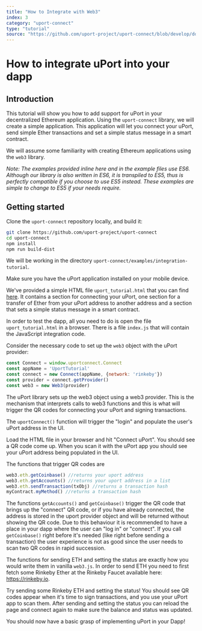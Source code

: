 ```yaml
---
title: "How to Integrate with Web3"
index: 3
category: "uport-connect"
type: "tutorial"
source: "https://github.com/uport-project/uport-connect/blob/develop/docs/guides/tutorial.md"
---
```


# How to integrate uPort into your dapp

## Introduction

This tutorial will show you how to add support for uPort in your decentralized Ethereum application. Using the `uport-connect` library, we will create a simple application. This application will let you connect your uPort, send simple Ether transactions and set a simple status message in a smart contract.

We will assume some familiarity with creating Ethereum applications using the `web3` library.

*Note: The examples provided inline here and in the example files use ES6. Although our library is also written in ES6, it is transpiled to ES5, thus is perfectly compatible if you choose to use ES5 instead. These examples are simple to change to ES5 if your needs require.*

## Getting started

Clone the `uport-connect` repository locally, and build it:

```sh
git clone https://github.com/uport-project/uport-connect
cd uport-connect
npm install
npm run build-dist
```

We will be working in the directory `uport-connect/examples/integration-tutorial`.

Make sure you have the uPort application installed on your mobile device.

We've provided a simple HTML file `uport_tutorial.html` that you can find [here](https://github.com/uport-project/uport-connect/blob/develop/tutorial/uport_tutorial.html). It contains a section for connecting your uPort, one section for a transfer of Ether from your uPort address to another address and a section that sets a simple status message in a smart contract.

In order to test the dapp, all you need to do is open the file `uport_tutorial.html` in a browser. There is a file `index.js` that will contain the JavaScript integration code.

Consider the necessary code to set up the `web3` object with the uPort provider:

```js
const Connect = window.uportconnect.Connect
const appName = 'UportTutorial'
const connect = new Connect(appName, {network: 'rinkeby'})
const provider = connect.getProvider()
const web3 = new Web3(provider)
```

The uPort library sets up the web3 object using a web3 provider. This is the mechanism that interprets calls to web3 functions and this is what will trigger the QR codes for connecting your uPort and signing transactions.

The `uportConnect()` function will trigger the "login" and populate the user's uPort address in the UI.

Load the HTML file in your browser and hit "Connect uPort". You should see a QR code come up. When you scan it with the uPort app you should see your uPort address being populated in the UI.

The functions that trigger QR codes are

```js
web3.eth.getCoinbase() //returns your uport address
web3.eth.getAccounts() //returns your uport address in a list
web3.eth.sendTransaction(txObj) //returns a transaction hash
myContract.myMethod() //returns a transaction hash
```

The functions `getAccounts()` and `getCoinbase()` trigger the QR code that brings up the "connect" QR code, or if you have already connected, the address is stored in the uport provider object and will be returned without showing the QR code. Due to this behaviour it is recommended to have a place in your dapp where the user can "log in" or "connect". If you call `getCoinbase()` right before it's needed (like right before sending a transaction) the user experience is not as good since the user needs to scan two QR codes in rapid succession.

The functions for sending ETH and setting the status are exactly how you would write them in vanilla `web3.js`. In order to send ETH you need to first fetch some Rinkeby Ether at the Rinkeby Faucet available here: <https://rinkeby.io>.

Try sending some Rinkeby ETH and setting the status! You should see QR codes appear when it's time to sign transactions, and you use your uPort app to scan them. After sending and setting the status you can reload the page and connect again to make sure the balance and status was updated.

You should now have a basic grasp of implementing uPort in your Dapp!
